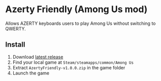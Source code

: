 # Azerty Friendly (Among Us mod)

Allows AZERTY keyboards users to play Among Us without switching to QWERTY.

## Install

1) Download [latest release](https://github.com/Shlygly/AzertyFriendlyAmongUs/releases)
2) Find your local game at `Steam/steamapps/common/Among Us`
3) Extract `AzertyFriendly-v1.0.0.zip` in the game folder
4) Launch the game
